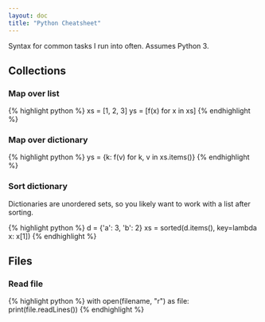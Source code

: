 ```yaml
---
layout: doc
title: "Python Cheatsheet"
---
```


Syntax for common tasks I run into often. Assumes Python 3.

## Collections

### Map over list

{% highlight python %}
xs = [1, 2, 3]
ys = [f(x) for x in xs]
{% endhighlight %}

### Map over dictionary

{% highlight python %}
ys = {k: f(v) for k, v in xs.items()}
{% endhighlight %}

### Sort dictionary

Dictionaries are unordered sets, so you likely want to work with a list after sorting.

{% highlight python %}
d = {'a': 3, 'b': 2}
xs = sorted(d.items(), key=lambda x: x[1])
{% endhighlight %}

## Files

### Read file

{% highlight python %}
with open(filename, "r") as file:
    print(file.readLines())
{% endhighlight %}
